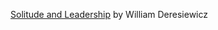 
[Solitude and Leadership](https://theamericanscholar.org/solitude-and-leadership/) by William Deresiewicz
